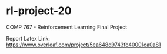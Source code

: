 # rl-project-20
COMP 767 - Reinforcement Learning Final Project

Report Latex Link:
https://www.overleaf.com/project/5ea648d9743fc40001ca0a81
